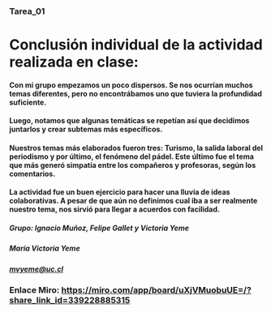 ### Tarea_01
# Conclusión individual de la actividad realizada en clase:

#### Con mi grupo empezamos un poco dispersos. Se nos ocurrían muchos temas diferentes, pero no encontrábamos uno que tuviera la profundidad suficiente.
#### Luego, notamos que algunas temáticas se repetían así que decidimos juntarlos y crear subtemas más específicos. 
#### Nuestros temas más elaborados fueron tres: Turismo, la salida laboral del periodismo y por último, el fenómeno del pádel. Este último fue el tema que más generó simpatía entre los compañeros y profesoras, según los comentarios.
#### La actividad fue un buen ejercicio para hacer una lluvia de ideas colaborativas. A pesar de que aún no definimos cual iba a ser realmente nuestro tema, nos sirvió para llegar a acuerdos con facilidad.

##### Grupo: Ignacio Muñoz, Felipe Gallet y Victoria Yeme
##### María Victoria Yeme
##### mvyeme@uc.cl
### Enlace Miro: https://miro.com/app/board/uXjVMuobuUE=/?share_link_id=339228885315
